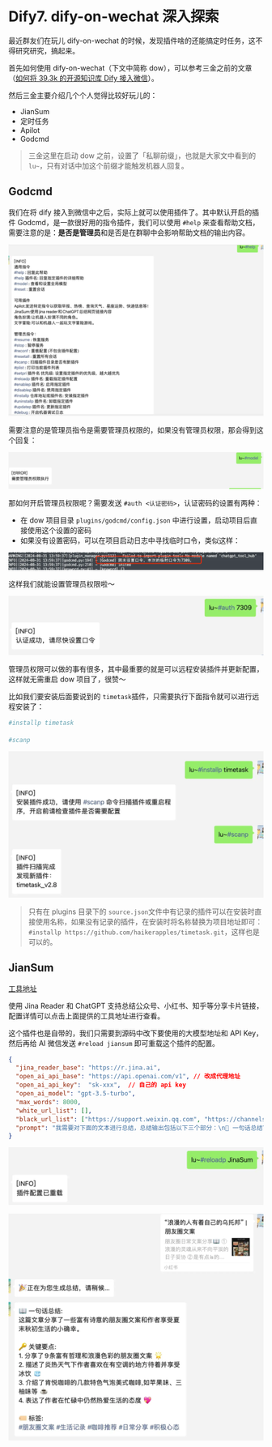 # Dify7. dify-on-wechat 深入探索

最近群友们在玩儿 dify-on-wechat 的时候，发现插件啥的还能搞定时任务，这不得研究研究，搞起来。

首先如何使用 dify-on-wechat（下文中简称 dow），可以参考三金之前的文章（[如何将 39.3k 的开源知识库 Dify 接入微信](https://mp.weixin.qq.com/s?__biz=MzUyODkwNTg3MA==\\\&mid=2247485151\\\&idx=1\\\&sn=22cbef91d44d7211e2ec71835a0faafd\\\&chksm=fa68653ecd1fec2883fbe8c428a62c9528f57e3f458ca9c1bc2ff45546edcc9fd50a5373ef6e\\\&token=1313093260\\\&lang=zh_CN#rd)）。

然后三金主要介绍几个个人觉得比较好玩儿的：

* JianSum
* 定时任务
* Apilot
* Godcmd

> 三金这里在启动 dow 之前，设置了「私聊前缀」，也就是大家文中看到的 `lu~`，只有对话中加这个前缀才能触发机器人回复。

## Godcmd

我们在将 dify 接入到微信中之后，实际上就可以使用插件了。其中默认开启的插件 Godcmd，是一款很好用的指令插件，我们可以使用 `#help` 来查看帮助文档，需要注意的是：**是否是管理员**和是否是在群聊中会影响帮助文档的输出内容。

![](assets/bflcy6bRLZKLT8tf_IoA4-qpPL_NNvDzDXBIUlHl6nc=.webp)

需要注意的是管理员指令是需要管理员权限的，如果没有管理员权限，那会得到这个回复：

![](assets/nM3J-7DSt53QNLEJnWxfScJ1jCsffGlhJk7K0belDGg=.webp)

那如何开启管理员权限呢？需要发送 `#auth <认证密码>`，认证密码的设置有两种：

* 在 dow 项目目录 `plugins/godcmd/config.json` 中进行设置，启动项目后直接使用这个设置的密码
* 如果没有设置密码，可以在项目启动日志中寻找临时口令，类似这样：

![](assets/Ym2_Bh-MZg_cNjZqHQDKFZmmTS4NLqiAl4AyhCBcd1o=.webp)

这样我们就能设置管理员权限啦～

![](assets/uLpKzg6_eMCncrSHGd5ubCOaMWQNaakyAcABz9lRAYQ=.webp)

管理员权限可以做的事有很多，其中最重要的就是可以远程安装插件并更新配置，这样就无需重启 dow 项目了，很赞～

比如我们要安装后面要说到的 `timetask`插件，只需要执行下面指令就可以进行远程安装了：

```bash
#installp timetask

#scanp
```

![](assets/Xp7iU6w-hYmax2Cvp5w9UR0N50bH2Jq4RVHcAu28Hvc=.webp)

> 只有在 plugins 目录下的 `source.json`文件中有记录的插件可以在安装时直接使用名称，如果没有记录的插件，在安装时将名称替换为项目地址即可：`#installp https://github.com/haikerapples/timetask.git`，这样也是可以的。

## JianSum

[工具地址](https://github.com/hanfangyuan4396/jina_sum)

使用 Jina Reader 和 ChatGPT 支持总结公众号、小红书、知乎等分享卡片链接，配置详情可以点击上面提供的工具地址进行查看。

这个插件也是自带的，我们只需要到源码中改下要使用的大模型地址和 API Key，然后再给 AI 微信发送 `#reload jiansum` 即可重载这个插件的配置。

```json
{
  "jina_reader_base": "https://r.jina.ai",
  "open_ai_api_base": "https://api.openai.com/v1", // 改成代理地址
  "open_ai_api_key":  "sk-xxx",  // 自己的 api key
  "open_ai_model": "gpt-3.5-turbo",
  "max_words": 8000,
  "white_url_list": [],
  "black_url_list": ["https://support.weixin.qq.com", "https://channels-aladin.wxqcloud.qq.com"],
  "prompt": "我需要对下面的文本进行总结，总结输出包括以下三个部分：\n📖 一句话总结\n🔑 关键要点,用数字序号列出3-5个文章的核心内容\n🏷 标签: #xx #xx\n请使用emoji让你的表达更生动。"
}

```

![](assets/eOX95B-NWm2o_OJpjLWcQWUXDDnks8CxrLZbxLrILR4=.webp)

![](assets/9wWG4fim1IiJItZtelKKPX-g8VnStJnUKiKT_QlDkBI=.webp)
